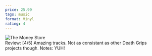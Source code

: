 ```yaml
---
price: 25.99
tags: music
format: Vinyl
rating: 4
---
```

![The Money Store](https://drive.google.com/uc?id=1PWHv541F3HZyjEMoJvQVy_N7SCbm0xD0) 
<br>
Review: [4/5] Amazing tracks. Not as consistant as other Death Grips projects though.
Notes: YUH!